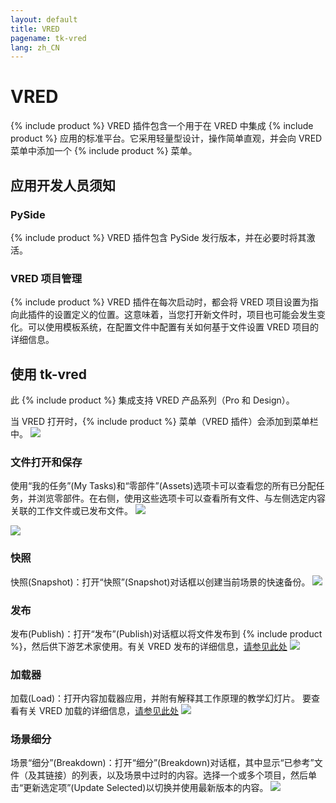 ```yaml
---
layout: default
title: VRED
pagename: tk-vred
lang: zh_CN
---
```


# VRED

{% include product %} VRED 插件包含一个用于在 VRED 中集成 {% include product %} 应用的标准平台。它采用轻量型设计，操作简单直观，并会向 VRED 菜单中添加一个 {% include product %} 菜单。

## 应用开发人员须知

### PySide

{% include product %} VRED 插件包含 PySide 发行版本，并在必要时将其激活。

### VRED 项目管理

{% include product %} VRED 插件在每次启动时，都会将 VRED 项目设置为指向此插件的设置定义的位置。这意味着，当您打开新文件时，项目也可能会发生变化。可以使用模板系统，在配置文件中配置有关如何基于文件设置 VRED 项目的详细信息。

## 使用 tk-vred

此 {% include product %} 集成支持 VRED 产品系列（Pro 和 Design）。

当 VRED 打开时，{% include product %} 菜单（VRED 插件）会添加到菜单栏中。
![](https://help.autodesk.com/cloudhelp/2020/CHS/VRED-Shotgun/images/ShotgunMenuVRED.png)


### 文件打开和保存

使用“我的任务”(My Tasks)和“零部件”(Assets)选项卡可以查看您的所有已分配任务，并浏览零部件。在右侧，使用这些选项卡可以查看所有文件、与左侧选定内容关联的工作文件或已发布文件。
![](https://help.autodesk.com/cloudhelp/2020/CHS/VRED-Shotgun/images/ShotgunFileOpenVRED.png)

![](https://help.autodesk.com/cloudhelp/2020/CHS/VRED-Shotgun/images/ShotgunFileSaveVRED.png)


### 快照
快照(Snapshot)：打开“快照”(Snapshot)对话框以创建当前场景的快速备份。
![](https://help.autodesk.com/cloudhelp/2020/CHS/VRED-Shotgun/images/ShotgunSnapshotVRED.png)


### 发布
发布(Publish)：打开“发布”(Publish)对话框以将文件发布到 {% include product %}，然后供下游艺术家使用。有关 VRED 发布的详细信息，[请参见此处](https://github.com/shotgunsoftware/tk-vred/wiki/Publishing)
![](https://help.autodesk.com/cloudhelp/2020/CHS/VRED-Shotgun/images/ShotgunPublishVRED.png)


### 加载器
加载(Load)：打开内容加载器应用，并附有解释其工作原理的教学幻灯片。
要查看有关 VRED 加载的详细信息，[请参见此处](https://github.com/shotgunsoftware/tk-vred/wiki/Loading)
![](https://help.autodesk.com/cloudhelp/2020/CHS/VRED-Shotgun/images/ShotgunLoaderVRED.png)

### 场景细分
场景“细分”(Breakdown)：打开“细分”(Breakdown)对话框，其中显示“已参考”文件（及其链接）的列表，以及场景中过时的内容。选择一个或多个项目，然后单击“更新选定项”(Update Selected)以切换并使用最新版本的内容。
![](https://help.autodesk.com/cloudhelp/2020/CHS/VRED-Shotgun/images/ShotgunBreakdownVRED.png)

